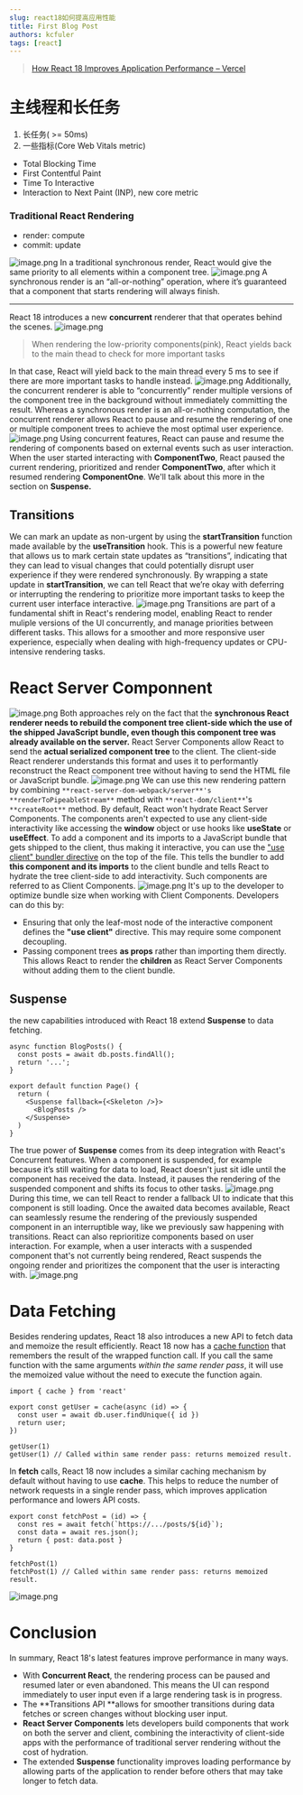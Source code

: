 ```yaml
---
slug: react18如何提高应用性能
title: First Blog Post
authors: kcfuler
tags: [react]
---
```


> [How React 18 Improves Application Performance – Vercel](https://vercel.com/blog/how-react-18-improves-application-performance)

# 主线程和长任务

1. 长任务( >= 50ms)
2. 一些指标(Core Web Vitals metric)
- Total Blocking Time
- First Contentful Paint
- Time To Interactive
- Interaction to Next Paint (INP), new core metric
### Traditional React Rendering

- render: compute
- commit: update

![image.png](https://cdn.nlark.com/yuque/0/2023/png/22577092/1690252168433-f8737d66-06ab-4612-bee2-e4d227dd825e.png#averageHue=%23f9f8f4&clientId=ud75be37b-ab2a-4&from=paste&height=856&id=uc7df3636&originHeight=1711&originWidth=3521&originalType=binary&ratio=2&rotation=0&showTitle=false&size=646119&status=done&style=none&taskId=u54f50ea8-602a-43b1-a8df-c8f0e2fe329&title=&width=1760.5)
In a traditional synchronous render, React would give the same priority to all elements within a component tree. 
![image.png](https://cdn.nlark.com/yuque/0/2023/png/22577092/1690252322834-533311e5-e08d-40c8-a452-473de18e2219.png#averageHue=%23f3f3f1&clientId=ud75be37b-ab2a-4&from=paste&height=376&id=uf2d22cf2&originHeight=751&originWidth=3521&originalType=binary&ratio=2&rotation=0&showTitle=false&size=293154&status=done&style=none&taskId=ubdbabac1-60e3-4492-a3d2-a4ed1dd32b3&title=&width=1760.5)
A synchronous render is an “all-or-nothing” operation, where it’s guaranteed that a component that starts rendering will always finish.

---

React 18 introduces a new **concurrent** renderer that that operates behind the scenes.
![image.png](https://cdn.nlark.com/yuque/0/2023/png/22577092/1690266559606-1a43a62f-9b0a-4f00-ac96-718dcd7b2d74.png#averageHue=%23fafafa&clientId=ud75be37b-ab2a-4&from=paste&height=940&id=uc07e55a4&originHeight=1879&originWidth=3521&originalType=binary&ratio=2&rotation=0&showTitle=false&size=674395&status=done&style=none&taskId=u2a0c9d44-e113-45e8-a765-6b33a5afa2d&title=&width=1760.5)
> When rendering the low-priority components(pink), React yields back to the main thead to check for more important tasks

In that case, React will yield back to the main thread every 5 ms to see if there are more important tasks to handle instead.
![image.png](https://cdn.nlark.com/yuque/0/2023/png/22577092/1690267068136-bc592a95-6fea-46a0-9bc8-f5faa5e6be96.png#averageHue=%23f4f5f2&clientId=ud75be37b-ab2a-4&from=paste&height=560&id=u88c61d30&originHeight=1120&originWidth=3521&originalType=binary&ratio=2&rotation=0&showTitle=false&size=495114&status=done&style=none&taskId=u5362903e-2112-4c45-97dc-349c92973c2&title=&width=1760.5)
Additionally, the concurrent renderer is able to “concurrently” render multiple versions of the component tree in the background without immediately committing the result.
Whereas a synchronous render is an all-or-nothing computation, the concurrent renderer allows React to pause and resume the rendering of one or multiple component trees to achieve the most optimal user experience.
![image.png](https://cdn.nlark.com/yuque/0/2023/png/22577092/1690267349086-12adb9fd-4f7d-4933-bbfc-430ee91193d3.png#averageHue=%23f9f9f9&clientId=ud75be37b-ab2a-4&from=paste&height=1085&id=ud6d38dc8&originHeight=2170&originWidth=3521&originalType=binary&ratio=2&rotation=0&showTitle=false&size=1010730&status=done&style=none&taskId=u3df985fa-a3b2-49c0-bf19-e80dee927bd&title=&width=1760.5)
Using concurrent features, React can pause and resume the rendering of components based on external events such as user interaction. When the user started interacting with **ComponentTwo**, React paused the current rendering, prioritized and render **ComponentTwo**, after which it resumed rendering **ComponentOne**. We'll talk about this more in the section on **Suspense.**
## Transitions
We can mark an update as non-urgent by using the **startTransition** function made available by the **useTransition** hook. This is a powerful new feature that allows us to mark certain state updates as “transitions”, indicating that they can lead to visual changes that could potentially disrupt user experience if they were rendered synchronously.
By wrapping a state update in **startTransition**, we can tell React that we’re okay with deferring or interrupting the rendering to prioritize more important tasks to keep the current user interface interactive.
![image.png](https://cdn.nlark.com/yuque/0/2023/png/22577092/1690267716311-992a7ec6-a8d2-46d6-99e9-90606b81bac6.png#averageHue=%23f9f9f9&clientId=ud75be37b-ab2a-4&from=paste&height=1247&id=u44e12dd6&originHeight=2494&originWidth=3536&originalType=binary&ratio=2&rotation=0&showTitle=false&size=1128370&status=done&style=none&taskId=u6e927baa-1ab4-4540-8d00-d2874dbd6c4&title=&width=1768)
Transitions are part of a fundamental shift in React's rendering model, enabling React to render muliple versions of the UI concurrently, and manage priorities between different tasks. This allows for a smoother and more responsive user experience, especially when dealing with high-frequency updates or CPU-intensive rendering tasks.
# React Server Componnent
![image.png](https://cdn.nlark.com/yuque/0/2023/png/22577092/1690268488074-5c705077-9fbb-450d-8f81-4d47ca91adf4.png#averageHue=%23f7f7f7&clientId=ud75be37b-ab2a-4&from=paste&height=1428&id=u0d26b5c1&originHeight=2855&originWidth=3840&originalType=binary&ratio=2&rotation=0&showTitle=false&size=1476809&status=done&style=none&taskId=u57cc47e6-4e88-4ae4-8a99-594388cf514&title=&width=1920)
Both approaches rely on the fact that the **synchronous React renderer needs to rebuild the component tree client-side which the use of the shipped JavaScript bundle, even though this component tree was already available on the server.**
React Server Components allow React to send the **actual serialized component tree** to the client. The client-side React renderer understands this format and uses it to performantly reconstruct the React component tree without having to send the HTML file or JavaScript bundle.
![image.png](https://cdn.nlark.com/yuque/0/2023/png/22577092/1690268656642-35197a87-e288-4829-a223-809e779414da.png#averageHue=%23f9f9f9&clientId=ud75be37b-ab2a-4&from=paste&height=676&id=u4b95a1d3&originHeight=1351&originWidth=3840&originalType=binary&ratio=2&rotation=0&showTitle=false&size=661028&status=done&style=none&taskId=ua9003e84-2eac-49d9-b063-ab40d23617b&title=&width=1920)
We can use this new rendering pattern by combining `**react-server-dom-webpack/server**'s **renderToPipeableStream**` method with `**react-dom/client**`'s `**createRoot**` method.
By default, React won't hydrate React Server Components. The components aren't expected to use any client-side interactivity like accessing the **window** object or use hooks like **useState** or **useEffect**.
To add a component and its imports to a JavaScript bundle that gets shipped to the client, thus making it interactive, you can use the ["use client" bundler directive](https://react.dev/reference/react/use-client) on the top of the file. This tells the bundler to add **this component and its imports** to the client bundle and tells React to hydrate the tree client-side to add interactivity. Such components are referred to as Client Components.
![image.png](https://cdn.nlark.com/yuque/0/2023/png/22577092/1690269029259-7302d886-64e6-4647-9eff-5a40ae353f25.png#averageHue=%23f1e2ce&clientId=ud75be37b-ab2a-4&from=paste&height=634&id=u203facdc&originHeight=1268&originWidth=3840&originalType=binary&ratio=2&rotation=0&showTitle=false&size=788979&status=done&style=none&taskId=u507a01a5-0848-4040-bdc4-5fe2781612b&title=&width=1920)
It's up to the developer to optimize bundle size when working with Client Components. Developers can do this by:

- Ensuring that only the leaf-most node of the interactive component defines the **"use client"** directive. This may require some component decoupling.
- Passing component trees **as props** rather than importing them directly. This allows React to render the **children** as React Server Components without adding them to the client bundle.

## Suspense
 the new capabilities introduced with React 18 extend **Suspense** to data fetching.
```tsx
async function BlogPosts() {
  const posts = await db.posts.findAll();
  return '...';
}

export default function Page() {
  return (
    <Suspense fallback={<Skeleton />}>
      <BlogPosts />
    </Suspense>
  )
}
```
The true power of **Suspense** comes from its deep integration with React's Concurrent features. When a component is suspended, for example because it’s still waiting for data to load, React doesn't just sit idle until the component has received the data. Instead, it pauses the rendering of the suspended component and shifts its focus to other tasks.
![image.png](https://cdn.nlark.com/yuque/0/2023/png/22577092/1690269935138-b3ad7a3a-0326-4262-b131-26a5456d0c76.png#averageHue=%23f8f8f8&clientId=ud75be37b-ab2a-4&from=paste&height=993&id=u3240a1eb&originHeight=1986&originWidth=3484&originalType=binary&ratio=2&rotation=0&showTitle=false&size=1027302&status=done&style=none&taskId=u84ec620b-7198-4ee4-af96-05f9aeef375&title=&width=1742)
During this time, we can tell React to render a fallback UI to indicate that this component is still loading. Once the awaited data becomes available, React can seamlessly resume the rendering of the previously suspended component in an interruptible way, like we previously saw happening with transitions.
React can also reprioritize components based on user interaction. For example, when a user interacts with a suspended component that's not currently being rendered, React suspends the ongoing render and prioritizes the component that the user is interacting with.
![image.png](https://cdn.nlark.com/yuque/0/2023/png/22577092/1690270453641-f8bea9c9-f974-4a26-80ca-d8696e092726.png#averageHue=%23f9f8f7&clientId=ud75be37b-ab2a-4&from=paste&height=856&id=ud7a66ee8&originHeight=1712&originWidth=3840&originalType=binary&ratio=2&rotation=0&showTitle=false&size=852712&status=done&style=none&taskId=u2edb5693-6bf0-44d5-8a34-d1215a10f2e&title=&width=1920)
# Data Fetching
Besides rendering updates, React 18 also introduces a new API to fetch data and memoize the result efficiently.
React 18 now has a [cache function](https://nextjs.org/docs/app/building-your-application/data-fetching/caching#react-cache) that remembers the result of the wrapped function call. If you call the same function with the same arguments _within the same render pass_, it will use the memoized value without the need to execute the function again.
```tsx
import { cache } from 'react'
 
export const getUser = cache(async (id) => {
  const user = await db.user.findUnique({ id })
  return user;
})

getUser(1)
getUser(1) // Called within same render pass: returns memoized result.
```
In **fetch** calls, React 18 now includes a similar caching mechanism by default without having to use **cache**. This helps to reduce the number of network requests in a single render pass, which improves application performance and lowers API costs.
```tsx
export const fetchPost = (id) => {
  const res = await fetch(`https://.../posts/${id}`);
  const data = await res.json();
  return { post: data.post } 
}

fetchPost(1)
fetchPost(1) // Called within same render pass: returns memoized result.
```
![image.png](https://cdn.nlark.com/yuque/0/2023/png/22577092/1690270738188-a3ff0075-8aa2-4402-a1a1-2e218ddb33c3.png#averageHue=%23f7f6f6&clientId=ud75be37b-ab2a-4&from=paste&height=704&id=ubc3a3b10&originHeight=1408&originWidth=3840&originalType=binary&ratio=2&rotation=0&showTitle=false&size=625164&status=done&style=none&taskId=u9d55bbed-1078-4821-850f-45b64b8092c&title=&width=1920)
# Conclusion
In summary, React 18's latest features improve performance in many ways.

- With **Concurrent React**, the rendering process can be paused and resumed later or even abandoned. This means the UI can respond immediately to user input even if a large rendering task is in progress.
- The **Transitions API **allows for smoother transitions during data fetches or screen changes without blocking user input.
- **React Server Components** lets developers build components that work on both the server and client, combining the interactivity of client-side apps with the performance of traditional server rendering without the cost of hydration.
- The extended **Suspense** functionality improves loading performance by allowing parts of the application to render before others that may take longer to fetch data.



